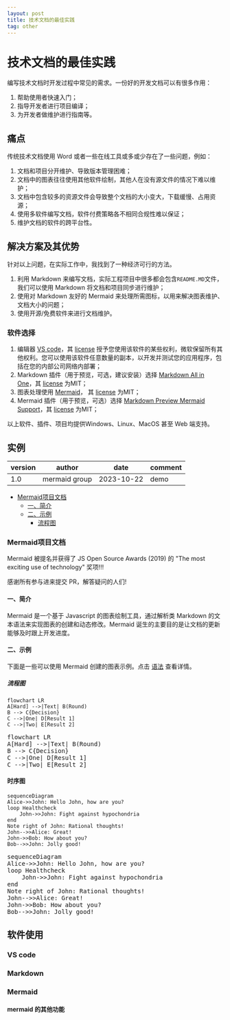 ```yaml
---
layout: post
title: 技术文档的最佳实践
tag: other
---
```


# 技术文档的最佳实践

编写技术文档时开发过程中常见的需求。一份好的开发文档可以有很多作用：

1. 帮助使用者快速入门；
2. 指导开发者进行项目编译；
3. 为开发者做维护进行指南等。

## 痛点

传统技术文档使用 Word 或者一些在线工具或多或少存在了一些问题，例如：

1. 文档和项目分开维护、导致版本管理困难；
2. 文档中的图表往往使用其他软件绘制，其他人在没有源文件的情况下难以维护；
3. 文档中包含较多的资源文件会导致整个文档的大小变大，下载缓慢、占用资源；
4. 使用多软件编写文档，软件付费策略各不相同合规性难以保证；
5. 维护文档的软件的跨平台性。

## 解决方案及其优势

针对以上问题，在实际工作中，我找到了一种经济可行的方法。

1. 利用 Markdown 来编写文档，实际工程项目中很多都会包含```README.MD```文件，我们可以使用 Markdown 将文档和项目同步进行维护；
2. 使用对 Markdown 友好的 Mermaid 来处理所需图标，以用来解决图表维护、文档大小的问题；
3. 使用开源/免费软件来进行文档维护。

### 软件选择

1. 编辑器 [VS code](https://code.visualstudio.com/)，其 [license](https://code.visualstudio.com/license?lang=zh-cn) 授予您使用该软件的某些权利，微软保留所有其他权利。您可以使用该软件任意数量的副本，以开发并测试您的应用程序，包括在您的内部公司网络内部署；
2. Markdown 插件（用于预览，可选，建议安装）选择 [Markdown All in One](https://marketplace.visualstudio.com/items?itemName=yzhang.markdown-all-in-one)，其 [license](https://marketplace.visualstudio.com/items/yzhang.markdown-all-in-one/license) 为MIT；
3. 图表处理使用 [Mermaid](https://mermaid.js.org/)， 其 [license](https://github.com/mermaid-js/mermaid/blob/develop/LICENSE) 为MIT；
4. Mermaid 插件（用于预览，可选）选择 [Markdown Preview Mermaid Support](https://marketplace.visualstudio.com/items?itemName=bierner.markdown-mermaid)，其 [license](https://marketplace.visualstudio.com/items/bierner.markdown-mermaid/license) 为MIT；

以上软件、插件、项目均提供Windows、Linux、MacOS 甚至 Web 端支持。

## 实例

| version | author | date | comment |
| - | - | - | - |
| 1.0 | mermaid group | 2023-10-22 | demo |

- [Mermaid项目文档](#mermaid项目文档)
  - [一、简介](#一简介)
  - [二、示例](#二示例)
    - [流程图](#流程图)


### Mermaid项目文档

Mermaid 被提名并获得了 JS Open Source Awards (2019) 的 "The most exciting use of technology" 奖项!!!

感谢所有参与进来提交 PR，解答疑问的人们! 

#### 一、简介

Mermaid 是一个基于 Javascript 的图表绘制工具，通过解析类 Markdown 的文本语法来实现图表的创建和动态修改。Mermaid 诞生的主要目的是让文档的更新能够及时跟上开发进度。

#### 二、示例

下面是一些可以使用 Mermaid 创建的图表示例。点击 [语法](https://mermaid-js.github.io/mermaid/#/n00b-syntaxReference) 查看详情。

##### 流程图

```
flowchart LR
A[Hard] -->|Text| B(Round)
B --> C{Decision}
C -->|One| D[Result 1]
C -->|Two| E[Result 2]
```

<pre class="mermaid">
flowchart LR
A[Hard] -->|Text| B(Round)
B --> C{Decision}
C -->|One| D[Result 1]
C -->|Two| E[Result 2]
</pre>

#### 时序图

```
sequenceDiagram
Alice->>John: Hello John, how are you?
loop Healthcheck
    John->>John: Fight against hypochondria
end
Note right of John: Rational thoughts!
John-->>Alice: Great!
John->>Bob: How about you?
Bob-->>John: Jolly good!
```

<pre class="mermaid">
sequenceDiagram
Alice->>John: Hello John, how are you?
loop Healthcheck
    John->>John: Fight against hypochondria
end
Note right of John: Rational thoughts!
John-->>Alice: Great!
John->>Bob: How about you?
Bob-->>John: Jolly good!
</pre>

## 软件使用

### VS code

### Markdown

### Mermaid

#### mermaid 的其他功能
